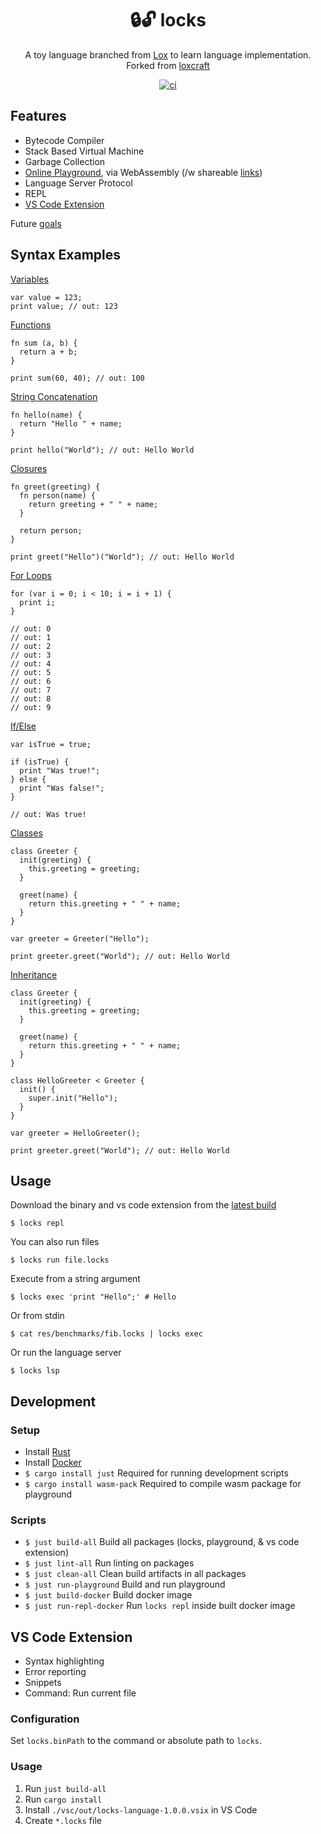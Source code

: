<!-- markdownlint-configure-file {
  "MD033": false,
  "MD041": false
} -->

<div align="center">

# 🔒🔓 locks

A toy language branched from [Lox](https://www.craftinginterpreters.com/) to learn language implementation. Forked from [loxcraft](https://github.com/ajeetdsouza/loxcraft)

[![ci](https://github.com/kyleect/locks/actions/workflows/ci.yml/badge.svg)](https://github.com/kyleect/locks/actions/workflows/ci.yml)

</div>

## Features

- Bytecode Compiler
- Stack Based Virtual Machine
- Garbage Collection
- [Online Playground](https://kyleect.github.io/locks/), via WebAssembly (/w shareable [links](https://kyleect.github.io/locks/#/code=GYOwBAFgpgNjD2AKEBDAtlAlGA3gWACgwwAnKAFwFcTwAiACVgTFrAGoxUMBuQgX0KEADiQCWIcpCZJaAdXgkYAE1qZeBIA))
- Language Server Protocol
- REPL
- [VS Code Extension](#vs-code-extension)

Future [goals](https://github.com/kyleect/locks/issues/1)

## Syntax Examples

[Variables](https://kyleect.github.io/locks/#/code=G4QwTgBKA2CuCmEC8ECMAmAzAbgLACgAHMASwDsAXKEOebCAegYgHtYKAuNLIA)

```
var value = 123;
print value; // out: 123
```

[Functions](https://kyleect.github.io/locks/#/code=GYOwBAzgrgtmAUBDANGARgSjAbwLACgwwAnAUwBcpjxEwBqdAbgIF8CCAHYgSxHMljwAbAAZUAFhEZGYAPSywAeyjkAXGACMIkUA)

```
fn sum (a, b) {
  return a + b;
}

print sum(60, 40); // out: 100
```

[String Concatenation](https://kyleect.github.io/locks/#/code=GYOwBAFgpgNjD2AKEBDAtlAlGA3gWACgwwAnKAFwFcTwAiACVgTFrAGoxUMBuQgX0KEADiQCWIcpCZJaAdXgkYAE1qZuYAPQaw8SuQBcYRnHhh5ipUA)

```
fn hello(name) {
  return "Hello " + name;
}

print hello("World"); // out: Hello World
```

[Closures](https://kyleect.github.io/locks/#/code=GYOwBA5gTgpjAuAKad4EsQQJRgN4FgAoMMUMABxigGcB7EREAQwFsYcDiSxZ4BXKOBQIMEMAGowAImkSwzNgG4iJAL4qwG3gPCUa9ZYXWEi5KBniRYCRFIASMADaPaUrLYDqtKI4AmbxTAAeiCwWj54AC4wB2daMC8fXyA)

```
fn greet(greeting) {
  fn person(name) {
    return greeting + " " + name;
  }

  return person;
}

print greet("Hello")("World"); // out: Hello World
```

[For Loops](https://kyleect.github.io/locks/#/code=GYewTgBAFAbghpAlhAvBADAbgsgPBARix1RIGpCBKCAbwFgAoCCABzEQDsAXHTRgX0ZA)

```
for (var i = 0; i < 10; i = i + 1) {
  print i;
}

// out: 0
// out: 1
// out: 2
// out: 3
// out: 4
// out: 5
// out: 6
// out: 7
// out: 8
// out: 9
```

[If/Else](https://kyleect.github.io/locks/#/code=G4QwTgBAlgzgKmArgUwgXggFycg3AWACgioAzCAClgRQEoIBvIiCABzCgDtMIAiAdRAwsOAIS8ChAL4RkAGxiomhFuy48BQiKRALk4yVKJEA9CYgB7RJgBcEQcOwpRQA)

```
var isTrue = true;

if (isTrue) {
  print "Was true!";
} else {
  print "Was false!";
}

// out: Was true!
```

[Classes](https://kyleect.github.io/locks/#/code=MYGwhgzhAEDiBOBTRAXR9oG8CwAoa0AlgHaEoAUA5kqiZQJRZ4EEoAWhEAdNcindAC80XrWKUA3M2gBfPNNEViYALaJGOfCyQoArvGLR2nHjX7joAamgAiW1ejK1UrXNxu8ANzAZF6IXBm6OQ2ABKIICAA9jb0LngADvAkKCJB8KZ8IQDqUfAgACaxEtAA9KXQUbooAFzQ4ZFR0Ln5BXhAA)

```
class Greeter {
  init(greeting) {
    this.greeting = greeting;
  }

  greet(name) {
    return this.greeting + " " + name;
  }
}

var greeter = Greeter("Hello");

print greeter.greet("World"); // out: Hello World
```

[Inheritance](https://kyleect.github.io/locks/#/code=MYGwhgzhAEDiBOBTRAXR9oG8CwAoa0AlgHaEoAUA5kqiZQJRZ4EEoAWhEAdNcindAC80XrWKUA3M2gBfPNNEViYALaJGOfCyQoArvGLR2nHjX7joAamgAiW1ejK1UrXNxu8oSDAASiECAA9gh86NAAPHBmYZoEJGTkGtIEELoADuhc8RQ2fgGBNvQuBG4euABuYBiKYcJ5QSGo6IkueGnwJCgi0fCmfOQ2AOqB8CAAJoUS0AD009CBuigAXND1gdDDo2N4QA)

```
class Greeter {
  init(greeting) {
    this.greeting = greeting;
  }

  greet(name) {
    return this.greeting + " " + name;
  }
}

class HelloGreeter < Greeter {
  init() {
    super.init("Hello");
  }
}

var greeter = HelloGreeter();

print greeter.greet("World"); // out: Hello World
```

## Usage

Download the binary and vs code extension from the [latest build](https://github.com/kyleect/locks/actions/workflows/ci.yml)

```shell
$ locks repl
```

You can also run files

```shell
$ locks run file.locks
```

Execute from a string argument

```shell
$ locks exec 'print "Hello";' # Hello
```

Or from stdin

```shell
$ cat res/benchmarks/fib.locks | locks exec
```

Or run the language server

```shell
$ locks lsp
```

## Development

### Setup

- Install [Rust](https://www.rust-lang.org/tools/install)
- Install [Docker](https://www.docker.com/)
- `$ cargo install just` Required for running development scripts
- `$ cargo install wasm-pack` Required to compile wasm package for playground

### Scripts

- `$ just build-all` Build all packages (locks, playground, & vs code extension)
- `$ just lint-all` Run linting on packages
- `$ just clean-all` Clean build artifacts in all packages
- `$ just run-playground` Build and run playground
- `$ just build-docker` Build docker image
- `$ just run-repl-docker` Run `locks repl` inside built docker image

## VS Code Extension

- Syntax highlighting
- Error reporting
- Snippets
- Command: Run current file

### Configuration

Set `locks.binPath` to the command or absolute path to `locks`.

### Usage

1. Run `just build-all`
2. Run `cargo install`
3. Install `./vsc/out/locks-language-1.0.0.vsix` in VS Code
4. Create `*.locks` file
